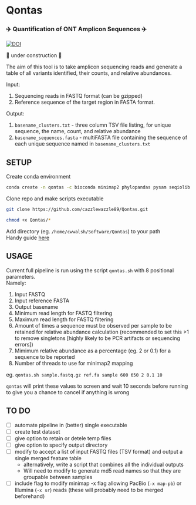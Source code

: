 # Qontas  
### :airplane: Quantification of ONT Amplicon Sequences :airplane:   

[![DOI](https://zenodo.org/badge/652407080.svg)](https://zenodo.org/badge/latestdoi/652407080)  

:construction: under construction :construction:  

The aim of this tool is to take amplicon sequencing reads and generate a table of all variants identified, their counts, and relative abundances.  

Input:
1. Sequencing reads in FASTQ format (can be gzipped)
2. Reference sequence of the target region in FASTA format.  

Output:   
1. `basename_clusters.txt` - three column TSV file listing, for unique sequence, the name, count, and relative abundance
2. `basename_sequences.fasta` - multiFASTA file containing the sequence of each unique sequence named in `basename_clusters.txt`

## SETUP  

Create conda environment
```bash
conda create -n qontas -c bioconda minimap2 phylopandas pysam seqiolib seqkit vsearch -y
```

Clone repo and make scripts executable
 ```bash
git clone https://github.com/cazzlewazzle89/Qontas.git

chmod +x Qontas/*
```

Add directory (eg. `/home/cwwalsh/Software/Qontas`) to your path  
Handy guide [here](https://linuxize.com/post/how-to-add-directory-to-path-in-linux/)   

## USAGE  

Current full pipeline is run using the script `qontas.sh` with 8 positional parameters.  
Namely:  
1. Input FASTQ
2. Input reference FASTA
3. Output basename
4. Minimum read length for FASTQ filtering
5. Maximum read length for FASTQ filtering
6. Amount of times a sequence must be observed per sample to be retained for relative abundance calculation (recommended to set this >1 to remove singletons [highly likely to be PCR artifacts or sequencing errors])
7. Mimimum relative abundance as a percentage (eg. 2 or 0.1) for a sequence to be reported 
8. Number of threads to use for minimap2 mapping  

eg. `qontas.sh sample.fastq.gz ref.fa sample 600 650 2 0.1 10`  

`qontas` will print these values to screen and wait 10 seconds before running to give you a chance to cancel if anything is wrong  

## TO DO
- [ ] automate pipeline in (better) single executable
- [ ] create test dataset  
- [ ] give option to retain or detele temp files
- [ ] give option to specify output directory
- [ ] modify to accept a list of input FASTQ files (TSV format) and output a single merged feature table  
   * alternatively, write a script that combines all the individual outputs 
   * Will need to modify to generate md5 read names so that they are groupable between samples  
- [ ] include flag to modify minimap -x flag allowing PacBio (`-x map-pb`) or Illumina (`-x sr`) reads (these will probably need to be merged beforehand)